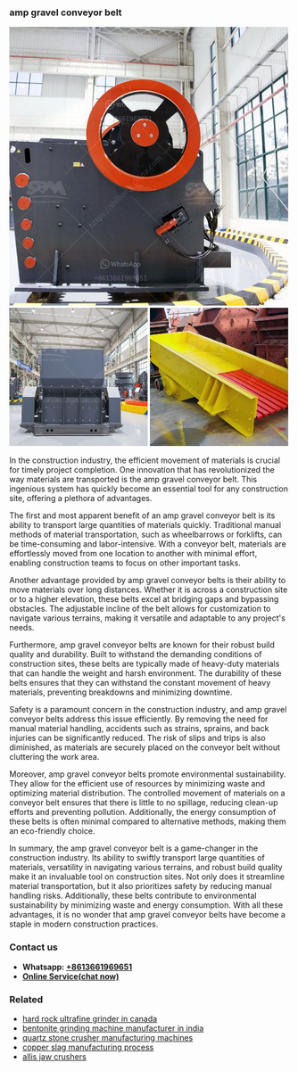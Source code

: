 <h3>amp gravel conveyor belt</h3><img src='1702952864.jpg' alt=''><p>In the construction industry, the efficient movement of materials is crucial for timely project completion. One innovation that has revolutionized the way materials are transported is the amp gravel conveyor belt. This ingenious system has quickly become an essential tool for any construction site, offering a plethora of advantages.</p><p>The first and most apparent benefit of an amp gravel conveyor belt is its ability to transport large quantities of materials quickly. Traditional manual methods of material transportation, such as wheelbarrows or forklifts, can be time-consuming and labor-intensive. With a conveyor belt, materials are effortlessly moved from one location to another with minimal effort, enabling construction teams to focus on other important tasks.</p><p>Another advantage provided by amp gravel conveyor belts is their ability to move materials over long distances. Whether it is across a construction site or to a higher elevation, these belts excel at bridging gaps and bypassing obstacles. The adjustable incline of the belt allows for customization to navigate various terrains, making it versatile and adaptable to any project's needs.</p><p>Furthermore, amp gravel conveyor belts are known for their robust build quality and durability. Built to withstand the demanding conditions of construction sites, these belts are typically made of heavy-duty materials that can handle the weight and harsh environment. The durability of these belts ensures that they can withstand the constant movement of heavy materials, preventing breakdowns and minimizing downtime.</p><p>Safety is a paramount concern in the construction industry, and amp gravel conveyor belts address this issue efficiently. By removing the need for manual material handling, accidents such as strains, sprains, and back injuries can be significantly reduced. The risk of slips and trips is also diminished, as materials are securely placed on the conveyor belt without cluttering the work area.</p><p>Moreover, amp gravel conveyor belts promote environmental sustainability. They allow for the efficient use of resources by minimizing waste and optimizing material distribution. The controlled movement of materials on a conveyor belt ensures that there is little to no spillage, reducing clean-up efforts and preventing pollution. Additionally, the energy consumption of these belts is often minimal compared to alternative methods, making them an eco-friendly choice.</p><p>In summary, the amp gravel conveyor belt is a game-changer in the construction industry. Its ability to swiftly transport large quantities of materials, versatility in navigating various terrains, and robust build quality make it an invaluable tool on construction sites. Not only does it streamline material transportation, but it also prioritizes safety by reducing manual handling risks. Additionally, these belts contribute to environmental sustainability by minimizing waste and energy consumption. With all these advantages, it is no wonder that amp gravel conveyor belts have become a staple in modern construction practices.</p><h3>Contact us</h3><ul><li><strong>Whatsapp:&nbsp;<a href="https://wa.me/8613661969651">+8613661969651</a></strong></li><li><a href="https://swt.shibang-china.com/?git&amp;zhl&amp;amp gravel conveyor belt"><strong>Online Service(chat now)</strong></a></li></ul><h3>Related</h3><ul><li><a href='hard rock ultrafine grinder in canada.md'>hard rock ultrafine grinder in canada</a></li><li><a href='bentonite grinding machine manufacturer in india.md'>bentonite grinding machine manufacturer in india</a></li><li><a href='quartz stone crusher manufacturing machines.md'>quartz stone crusher manufacturing machines</a></li><li><a href='copper slag manufacturing process.md'>copper slag manufacturing process</a></li><li><a href='allis jaw crushers.md'>allis jaw crushers</a></li></ul>